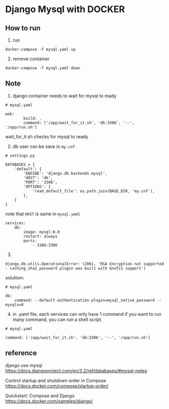 # Django Mysql with DOCKER

## How to run

1. run
```
docker-compose -f mysql.yaml up
```
2. remove container
```
docker-compose -f mysql.yaml down
```

## Note

1. django container needs to wait for mysql to ready
```
# mysql.yaml

web:
        build: .
        command: ['/app/wait_for_it.sh', 'db:3306', '--', '/app/run.sh']
```
wait_for_it.sh checks for mysql to ready

2. db user can be save in `my.cnf`
```
# settings.py

DATABASES = {
    'default': {
        'ENGINE': 'django.db.backends.mysql',
        'HOST': 'db',
        'PORT': '3306',
        'OPTIONS': {
            'read_default_file': os.path.join(BASE_DIR, 'my.cnf'),
        },
    }
}
```
note that `HOST` is same in `mysql.yaml`
```
services:
    db:
        image: mysql:8.0
        restart: always
        ports:
            - 3306:3306
```

3. 
```
django.db.utils.OperationalError: (2061, 'RSA Encryption not supported - caching_sha2_password plugin was built with GnuTLS support')
```

solutiion:
```
# mysql.yaml

db:
	command: --default-authentication-plugin=mysql_native_password --mysqlx=0
```

4. in .yaml file, each services can only have 1 command
if you want to run many command, you can run a shell script
```
# mysql.yaml

command: ['/app/wait_for_it.sh', 'db:3306', '--', '/app/run.sh']
```

## reference
django use mysql<br>
https://docs.djangoproject.com/en/3.2/ref/databases/#mysql-notes

Control startup and shutdown order in Compose<br>
https://docs.docker.com/compose/startup-order/

Quickstart: Compose and Django<br>
https://docs.docker.com/samples/django/